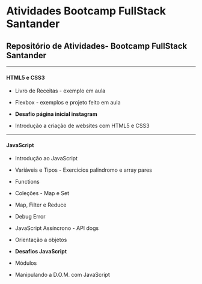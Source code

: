 # Atividades Bootcamp FullStack Santander

## Repositório de Atividades- Bootcamp FullStack Santander
---
#### HTML5 e CSS3

- Livro de Receitas - exemplo em aula

- Flexbox - exemplos e projeto feito em aula

- **Desafio página inicial instagram**

- Introdução a criação de websites com HTML5 e CSS3
---

#### JavaScript

- Introdução ao JavaScript

- Variáveis e Tipos - Exercicios palindromo e array pares

- Functions

- Coleções - Map e Set

- Map, Filter e Reduce

- Debug Error

- JavaScript Assíncrono - API dogs

- Orientação a objetos

- **Desafios JavaScript**

- Módulos

- Manipulando a D.O.M. com JavaScript